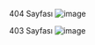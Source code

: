 404 Sayfası
![image](https://github.com/user-attachments/assets/bd3b8df0-8c2e-4e40-b382-d916e3726838)

403 Sayfası
![image](https://github.com/user-attachments/assets/129623e5-01e5-4d32-ac01-0eecae39bd6f)
